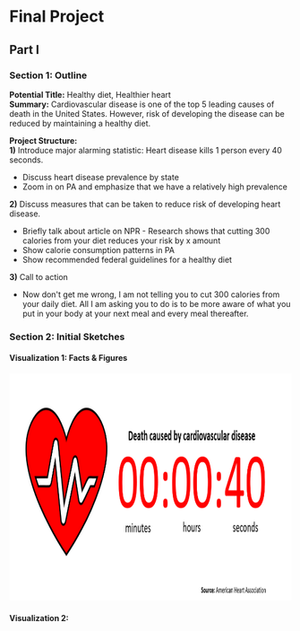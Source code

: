 # Final Project
## Part I
### Section 1: Outline
**Potential Title:** Healthy diet, Healthier heart  
**Summary:** Cardiovascular disease is one of the top 5 leading causes of death in the United States. However, risk of developing the disease can be reduced by maintaining a healthy diet. 

**Project Structure:**  
**1)** Introduce major alarming statistic: Heart disease kills 1 person every 40 seconds.  
- Discuss heart disease prevalence by state  
- Zoom in on PA and emphasize that we have a relatively high prevalence

**2)** Discuss measures that can be taken to reduce risk of developing heart disease. 
- Briefly talk about article on NPR - Research shows that cutting 300 calories from your diet reduces your risk by x amount
- Show calorie consumption patterns in PA
- Show recommended federal guidelines for a healthy diet

**3)** Call to action
- Now don't get me wrong, I am not telling you to cut 300 calories from your daily diet. All I am asking you to do is to be more aware of what you put in your body at your next meal and every meal thereafter. 

### Section 2: Initial Sketches
#### Visualization 1: Facts & Figures

<p align="center">
 <img src="IS1.png" data-canonical-src="c2.png" width="898" height="405" />
</p>

#### Visualization 2: 
